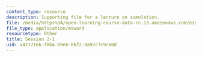 ```yaml
---
content_type: resource
description: Supporting file for a lecture on simulation.
file: /media/https%3A/open-learning-course-data-rc.s3.amazonaws.com/esd-70j-engineering-economy-module-fall-2009/a4277166f0b4b9e88bf29a97c7c9c60d_ESD70session2_1.xls
file_type: application/msword
resourcetype: Other
title: Session 2-1
uid: a4277166-f0b4-b9e8-8bf2-9a97c7c9c60d
---
```

